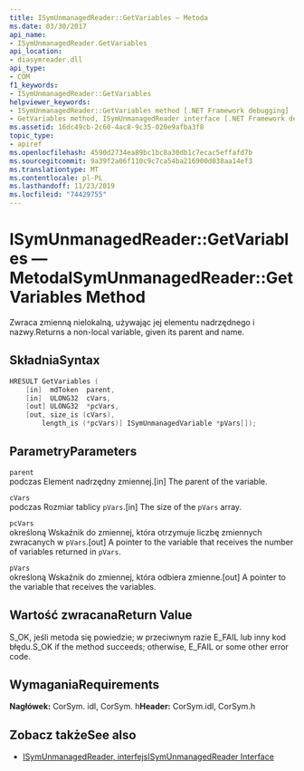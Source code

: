 ```yaml
---
title: ISymUnmanagedReader::GetVariables — Metoda
ms.date: 03/30/2017
api_name:
- ISymUnmanagedReader.GetVariables
api_location:
- diasymreader.dll
api_type:
- COM
f1_keywords:
- ISymUnmanagedReader::GetVariables
helpviewer_keywords:
- ISymUnmanagedReader::GetVariables method [.NET Framework debugging]
- GetVariables method, ISymUnmanagedReader interface [.NET Framework debugging]
ms.assetid: 16dc49cb-2c60-4ac8-9c35-020e9afba3f8
topic_type:
- apiref
ms.openlocfilehash: 4590d2734ea89bc1bc8a30db1c7ecac5effafd7b
ms.sourcegitcommit: 9a39f2a06f110c9c7ca54ba216900d038aa14ef3
ms.translationtype: MT
ms.contentlocale: pl-PL
ms.lasthandoff: 11/23/2019
ms.locfileid: "74429755"
---
```

# <a name="isymunmanagedreadergetvariables-method"></a><span data-ttu-id="f3acd-102">ISymUnmanagedReader::GetVariables — Metoda</span><span class="sxs-lookup"><span data-stu-id="f3acd-102">ISymUnmanagedReader::GetVariables Method</span></span>
<span data-ttu-id="f3acd-103">Zwraca zmienną nielokalną, używając jej elementu nadrzędnego i nazwy.</span><span class="sxs-lookup"><span data-stu-id="f3acd-103">Returns a non-local variable, given its parent and name.</span></span>  
  
## <a name="syntax"></a><span data-ttu-id="f3acd-104">Składnia</span><span class="sxs-lookup"><span data-stu-id="f3acd-104">Syntax</span></span>  
  
```cpp  
HRESULT GetVariables (  
    [in]  mdToken  parent,  
    [in]  ULONG32  cVars,  
    [out] ULONG32  *pcVars,  
    [out, size_is (cVars),  
        length_is (*pcVars)] ISymUnmanagedVariable *pVars[]);  
```  
  
## <a name="parameters"></a><span data-ttu-id="f3acd-105">Parametry</span><span class="sxs-lookup"><span data-stu-id="f3acd-105">Parameters</span></span>  
 `parent`  
 <span data-ttu-id="f3acd-106">podczas Element nadrzędny zmiennej.</span><span class="sxs-lookup"><span data-stu-id="f3acd-106">[in] The parent of the variable.</span></span>  
  
 `cVars`  
 <span data-ttu-id="f3acd-107">podczas Rozmiar tablicy `pVars`.</span><span class="sxs-lookup"><span data-stu-id="f3acd-107">[in] The size of the `pVars` array.</span></span>  
  
 `pcVars`  
 <span data-ttu-id="f3acd-108">określoną Wskaźnik do zmiennej, która otrzymuje liczbę zmiennych zwracanych w `pVars`.</span><span class="sxs-lookup"><span data-stu-id="f3acd-108">[out] A pointer to the variable that receives the number of variables returned in `pVars`.</span></span>  
  
 `pVars`  
 <span data-ttu-id="f3acd-109">określoną Wskaźnik do zmiennej, która odbiera zmienne.</span><span class="sxs-lookup"><span data-stu-id="f3acd-109">[out] A pointer to the variable that receives the variables.</span></span>  
  
## <a name="return-value"></a><span data-ttu-id="f3acd-110">Wartość zwracana</span><span class="sxs-lookup"><span data-stu-id="f3acd-110">Return Value</span></span>  
 <span data-ttu-id="f3acd-111">S_OK, jeśli metoda się powiedzie; w przeciwnym razie E_FAIL lub inny kod błędu.</span><span class="sxs-lookup"><span data-stu-id="f3acd-111">S_OK if the method succeeds; otherwise, E_FAIL or some other error code.</span></span>  
  
## <a name="requirements"></a><span data-ttu-id="f3acd-112">Wymagania</span><span class="sxs-lookup"><span data-stu-id="f3acd-112">Requirements</span></span>  
 <span data-ttu-id="f3acd-113">**Nagłówek:** CorSym. idl, CorSym. h</span><span class="sxs-lookup"><span data-stu-id="f3acd-113">**Header:** CorSym.idl, CorSym.h</span></span>  
  
## <a name="see-also"></a><span data-ttu-id="f3acd-114">Zobacz także</span><span class="sxs-lookup"><span data-stu-id="f3acd-114">See also</span></span>

- [<span data-ttu-id="f3acd-115">ISymUnmanagedReader, interfejs</span><span class="sxs-lookup"><span data-stu-id="f3acd-115">ISymUnmanagedReader Interface</span></span>](../../../../docs/framework/unmanaged-api/diagnostics/isymunmanagedreader-interface.md)
